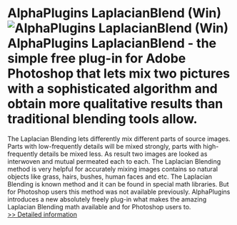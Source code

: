 # AlphaPlugins LaplacianBlend (Win)<br />![AlphaPlugins LaplacianBlend (Win)](https://mycommerce.akamaized.net/api/pimages/P300967577/BIG/300967577.JPG)<br />AlphaPlugins LaplacianBlend - the simple free plug-in for Adobe Photoshop that lets mix two pictures with a sophisticated algorithm and obtain more qualitative results than traditional blending tools allow.
The Laplacian Blending lets differently mix different parts of source images. Parts with low-frequently details will be mixed strongly, parts with high-frequently details be mixed less. As result two images are looked as interwoven and mutual permeated each to each.
The Laplacian Blending method is very helpful for accurately mixing images contains so natural objects like grass, hairs, bushes, human faces and etc.
The Laplacian Blending is known method and it can be found in special math libraries. But for Photoshop users this method was not available previously. AlphaPlugins introduces a new absolutely freely plug-in what makes the amazing Laplacian Blending math available and for Photoshop users to.<br />[>> Detailed information](https://secure.shareit.com/shareit/product.html?productid=300967577&affiliateid=200057808)